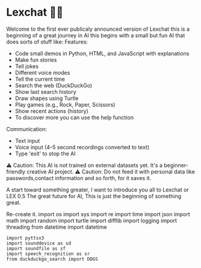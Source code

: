 # Lexchat 🤖💬
Welcome to the first ever publicaly announced version of Lexchat this is a beginning of a great journey in AI this begins with a small but fun AI that does sorts of stuff like:
Features:
- Code small demos in Python, HTML, and JavaScript with explanations
- Make fun stories
- Tell jokes
- Different voice modes
- Tell the current time
- Search the web (DuckDuckGo)
- Show last search history
- Draw shapes using Turtle
- Play games (e.g., Rock, Paper, Scissors)
- Show recent actions (history)
- To discover more you can use the help function

Communication:
- Text input
- Voice input (4–5 second recordings converted to text)
- Type 'exit' to stop the AI

⚠️ Caution: This AI is not trained on external datasets yet. It's a beginner-friendly creative AI project.
⚠️ Caution: Do not feed it with personal data like passwords,contact information and so forth, for it saves it.


A start toward something greater, I want to introduce you all to Lexchat or LEX 0.5
The great future for AI, This is just the beginning of something great.

Re-create it.
import os
import sys
import re
import time
import json
import math
import random
import turtle
import difflib
import logging
import threading
from datetime import datetime

    import pyttsx3
    import sounddevice as sd
    import soundfile as sf
    import speech_recognition as sr
    from duckduckgo_search import DDGS
